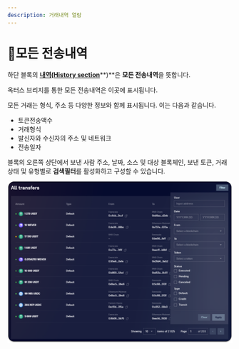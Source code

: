 ```yaml
---
description: 거래내역 열람
---
```


# 모든 전송내역

하단 블록의 [**내역(History section**](https://app.octusbridge.io/transfers)**)**은 **모든 전송내역**을 뜻합니다.

옥터스 브리지를 통한 모든 전송내역은 이곳에 표시됩니다.&#x20;

모든 거래는 형식, 주소 등 다양한 정보와 함께 표시됩니다. 이는 다음과 같습니다.

* 토큰전송액수
* 거래형식
* 발신자와 수신자의 주소 및 네트워크
* 전송일자

블록의 오른쪽 상단에서 보낸 사람 주소, 날짜, 소스 및 대상 블록체인, 보낸 토큰, 거래 상태 및 유형별로 **검색필터**를 활성화하고 구성할 수 있습니다.

![](<../../../.gitbook/assets/image (13).png>)
